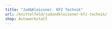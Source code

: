 ```yaml
---
title: "Jud&Kleissner. KFZ Technik"
url: /knittelfeld/judundkleissner-kfz-technik/
shop: Autowerkstatt
---
```

